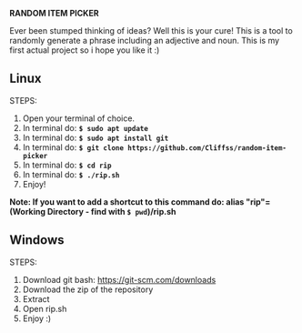 **RANDOM ITEM PICKER**


Ever been stumped thinking of ideas? Well this is your cure! This is a tool to randomly generate a phrase including an adjective and noun. This is my first actual project so i hope you like it :)

Linux
--


STEPS:
1. Open your terminal of choice.
2. In terminal do: **`$ sudo apt update`**
3. In terminal do: **`$ sudo apt install git`**
4. In terminal do: **`$ git clone https://github.com/Cliffss/random-item-picker`**
5. In terminal do: **`$ cd rip`**
6. In terminal do: **`$ ./rip.sh`**
7. Enjoy!

**Note: If you want to add a shortcut to this command do: alias "rip"=(Working Directory - find with `$ pwd`)/rip.sh**


**Windows** 
--

STEPS:
1. Download git bash: https://git-scm.com/downloads
2. Download the zip of the repository
3. Extract
4. Open rip.sh
5. Enjoy :)
